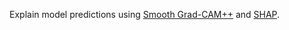 Explain model predictions using [Smooth Grad-CAM++](https://arxiv.org/abs/1908.01224) and [SHAP](https://arxiv.org/abs/1705.07874).
